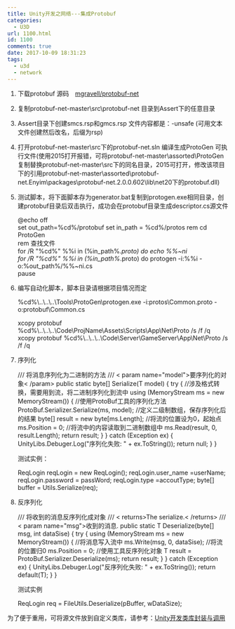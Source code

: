 ```yaml
---
title: Unity开发之网络---集成Protobuf
categories:
  - U3D
url: 1100.html
id: 1100
comments: true
date: 2017-10-09 18:31:23
tags:
  - u3d
  - network
---
```


1.  下载protobuf 源码　[mgravell/protobuf-net](https://github.com/mgravell/protobuf-net)
2.  复制protobuf-net-master\\src\\protobuf-net 目录到Assert下的任意目录
3.  Assert目录下创建smcs.rsp和gmcs.rsp 文件内容都是：-unsafe (可用文本文件创建然后改名，后缀为rsp)
4.  打开protobuf-net-master\\src下的protobuf-net.sln 编译生成ProtoGen 可执行文件(使用2015打开报错，可将protobuf-net-master\\assorted\\ProtoGen复制替换protobuf-net-master\\src下的同名目录，2015可打开，修改该项目下的引用protobuf-net-master\\assorted\\protobuf-net.Enyim\\packages\\protobuf-net.2.0.0.602\\lib\\net20下的protobuf.dll)
5.  测试脚本，将下面脚本存为generator.bat复制到protogen.exe相同目录，创建protobuf目录后双击执行，成功会在protobuf目录生成descriptor.cs源文件
    
    @echo off  
    set out_path=%cd%/protobuf
    set in_path = %cd%/protos
    rem cd ProtoGen  
    rem 查找文件   
    for /R "%cd%" %%i in (%in_path%*.proto) do echo %%~ni     
    for /R "%cd%" %%i in (%in\_path%*.proto) do protogen -i:%%i -o:%out\_path%/%%~ni.cs    
    pause
    
6.  编写自动化脚本，脚本目录请根据项目情况而定
    
    %cd%\\..\\..\\..\\Tools\\ProtoGen\\protogen.exe -i:protos\\Common.proto -o:protobuf\\Common.cs
    
    xcopy protobuf %cd%\\..\\..\\..\\Code\\ProjName\\Assets\\Scripts\\App\\Net\\Proto /s /f /q
    xcopy protobuf  %cd%\\..\\..\\..\\Code\\Server\\GameServer\\App\\Net\\Proto /s /f /q
    
7.  序列化
    
       /// 将消息序列化为二进制的方法
            /// < param name="model">要序列化的对象< /param>
            public static byte\[\] Serialize<T>(T model)
            {
                try
                {
                    //涉及格式转换，需要用到流，将二进制序列化到流中
                    using (MemoryStream ms = new MemoryStream())
                    {
                        //使用ProtoBuf工具的序列化方法
                        ProtoBuf.Serializer.Serialize<T>(ms, model);
                        //定义二级制数组，保存序列化后的结果
                        byte\[\] result = new byte\[ms.Length\];
                        //将流的位置设为0，起始点
                        ms.Position = 0;
                        //将流中的内容读取到二进制数组中
                        ms.Read(result, 0, result.Length);
                        return result;
                    }
                }
                catch (Exception ex)
                {
                    UnityLibs.Debuger.Log("序列化失败: " + ex.ToString());
                    return null;
                }
            }
    
    测试实例：
    
     ReqLogin reqLogin = new ReqLogin();
            reqLogin.user_name =userName;
            reqLogin.password = passWord;
            reqLogin.type =accoutType; 
     byte\[\] buffer = Utils.Serialize<ReqLogin>(req);
    
8.  反序列化
    
    /// 将收到的消息反序列化成对象
            /// < returns>The serialize.< /returns>
            /// < param name="msg">收到的消息.</param>
            public static T Deserialize<T>(byte\[\] msg, int dataSise)
            {
                try
                {
                    using (MemoryStream ms = new MemoryStream())
                    {
                        //将消息写入流中
                        ms.Write(msg, 0, dataSise);
                        //将流的位置归0
                        ms.Position = 0;
                        //使用工具反序列化对象
                        T result = ProtoBuf.Serializer.Deserialize<T>(ms);
                        return result;
                    }
                }
                catch (Exception ex)
                {
                    UnityLibs.Debuger.Log("反序列化失败: " + ex.ToString());
                    return default(T);
                }
            }
    
    测试实例
    
    ReqLogin req = FileUtils.Deserialize<ReqLogin>(pBuffer, wDataSize);
    

为了便于重用，可将源文件放到自定义类库，请参考：[Unity开发类库封装与调用](http://www.le-more.com/?p=1186)